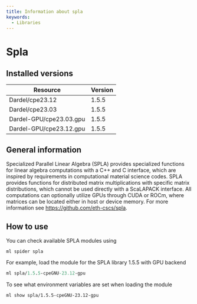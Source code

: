```yaml
---
title: Information about spla
keywords:
  - Libraries
---
```

# Spla

## Installed versions

| Resource | Version |
|---|---|
| Dardel/cpe23.12 | 1.5.5 |
| Dardel/cpe23.03 | 1.5.5 |
| Dardel-GPU/cpe23.03.gpu | 1.5.5 |
| Dardel-GPU/cpe23.12.gpu | 1.5.5 |

## General information

Specialized Parallel Linear Algebra (SPLA) provides specialized functions for linear algebra computations with a C++ and C interface, which are inspired by requirements in computational material science codes. SPLA provides functions for distributed matrix multiplications with specific matrix distributions, which cannot be used directly with a ScaLAPACK interface. All computations can optionally utilize GPUs through CUDA or ROCm, where matrices can be located either in host or device memory. For more information see https://github.com/eth-cscs/spla.

## How to use

You can check available SPLA modules using
```
ml spider spla
```
For example, load the module for the SPLA library 1.5.5 with GPU backend
```ml PDC
ml spla/1.5.5-cpeGNU-23.12-gpu
```
To see what environment variables are set when loading the module
```
ml show spla/1.5.5-cpeGNU-23.12-gpu
```

